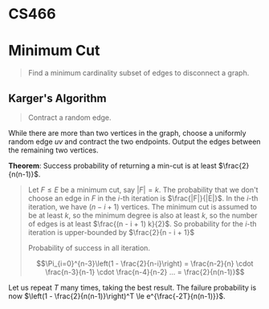 CS466
=

# Minimum Cut

> Find a minimum cardinality subset of edges to disconnect a graph.

## Karger's Algorithm

> Contract a random edge.

While there are more than two vertices in the graph, choose a uniformly random edge $uv$ and contract the two endpoints. Output the edges between the remaining two vertices.

**Theorem**: Success probability of returning a min-cut is at least $\frac{2}{n(n-1)}$.

> Let $F \le E$ be a minimum cut, say $|F| = k$. The probability that we don't choose an edge in $F$ in the $i$-th iteration is $\frac{|F|}{|E|}$. In the $i$-th iteration, we have $(n - i + 1)$ vertices. The minimum cut is assumed to be at least $k$, so the minimum degree is also at least $k$, so the number of edges is at least $\frac{(n - i + 1) k}{2}$. So probability for the $i$-th iteration is upper-bounded by $\frac{2}{n - i + 1}$
>
> Probability of success in all iteration.
>
> $$\Pi_{i=0}^{n-3}\left(1 - \frac{2}{n-i}\right) = \frac{n-2}{n} \cdot \frac{n-3}{n-1} \cdot \frac{n-4}{n-2} ... = \frac{2}{n(n-1)}$$

Let us repeat $T$ many times, taking the best result. The failure probability is now $\left(1 - \frac{2}{n(n-1)}\right)^T \le e^{\frac{-2T}{n(n-1)}}$.
